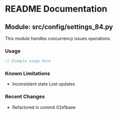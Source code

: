 # README Documentation

## Module: src/config/settings_84.py

This module handles concurrency issues operations.

### Usage

```java
// Example usage here
```

### Known Limitations

- Inconsistent state Lost updates

### Recent Changes

- Refactored in commit 02e1baee
